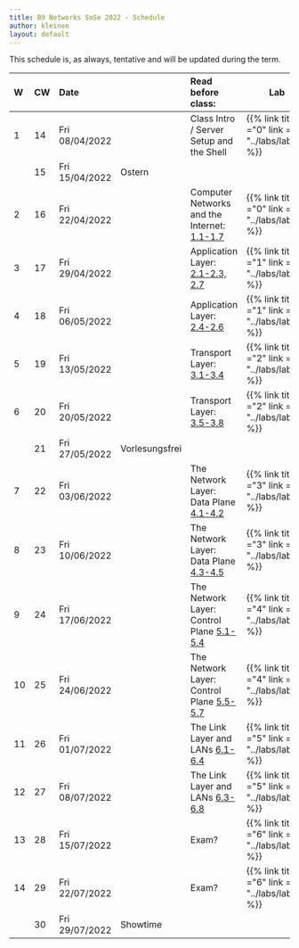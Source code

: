 ```yaml
---
title: B9 Networks SoSe 2022 - Schedule
author: kleinen
layout: default
---
```

This schedule is, as always, tentative and will be updated during the term.

| W   | CW  | Date           |                | Read before class:                                                                             | Lab |
|:--- |:--- |:-------------- |:-------------- |:---------------------------------------------------------------------------------------------- | --- |
| 1   | 14  | Fri 08/04/2022 |                | Class Intro / Server Setup and the Shell                                                       | {{% link title ="0" link = "../labs/lab00" %}} |
|     | 15  | Fri 15/04/2022 | Ostern         |                                                                                                |     |
| 2   | 16  | Fri 22/04/2022 |                | Computer Networks and the Internet: [1.1-1.7](https://gaia.cs.umass.edu/kurose_ross/videos/1/) | {{% link title ="0" link = "../labs/lab00" %}} |
| 3   | 17  | Fri 29/04/2022 |                | Application Layer: [2.1-2.3, 2.7](https://gaia.cs.umass.edu/kurose_ross/videos/2/)             | {{% link title ="1" link = "../labs/lab01" %}} |
| 4   | 18  | Fri 06/05/2022 |                | Application Layer: [2.4-2.6](https://gaia.cs.umass.edu/kurose_ross/videos/2/)                  | {{% link title ="1" link = "../labs/lab01" %}} |
| 5   | 19  | Fri 13/05/2022 |                | Transport Layer: [3.1-3.4](https://gaia.cs.umass.edu/kurose_ross/videos/3/)                    | {{% link title ="2" link = "../labs/lab02" %}} |
| 6   | 20  | Fri 20/05/2022 |                | Transport Layer: [3.5-3.8](https://gaia.cs.umass.edu/kurose_ross/videos/3/)                    | {{% link title ="2" link = "../labs/lab02" %}} |
|     | 21  | Fri 27/05/2022 | Vorlesungsfrei |                                                                                                |     |
| 7   | 22  | Fri 03/06/2022 |                | The Network Layer: Data Plane [4.1-4.2](https://gaia.cs.umass.edu/kurose_ross/videos/4/)       | {{% link title ="3" link = "../labs/lab03" %}} |
| 8   | 23  | Fri 10/06/2022 |                | The Network Layer: Data Plane [4.3-4.5](https://gaia.cs.umass.edu/kurose_ross/videos/4/)       | {{% link title ="3" link = "../labs/lab03" %}} |
| 9   | 24  | Fri 17/06/2022 |                | The Network Layer: Control Plane [5.1-5.4](https://gaia.cs.umass.edu/kurose_ross/videos/5/)    | {{% link title ="4" link = "../labs/lab04" %}} |
| 10  | 25  | Fri 24/06/2022 |                | The Network Layer: Control Plane [5.5-5.7](https://gaia.cs.umass.edu/kurose_ross/videos/5/)    | {{% link title ="4" link = "../labs/lab04" %}} |
| 11  | 26  | Fri 01/07/2022 |                | The Link Layer and LANs [6.1-6.4](https://gaia.cs.umass.edu/kurose_ross/videos/6/)             | {{% link title ="5" link = "../labs/lab05" %}} |
| 12  | 27  | Fri 08/07/2022 |                | The Link Layer and LANs [6.3-6.8](https://gaia.cs.umass.edu/kurose_ross/videos/6/)             | {{% link title ="5" link = "../labs/lab05" %}} |
| 13  | 28  | Fri 15/07/2022 |                | Exam?                                                                                          | {{% link title ="6" link = "../labs/lab06" %}} |
| 14  | 29  | Fri 22/07/2022 |                | Exam?                                                                                          | {{% link title ="6" link = "../labs/lab06" %}} |
|     | 30  | Fri 29/07/2022 | Showtime       |                                                                                                |     |
